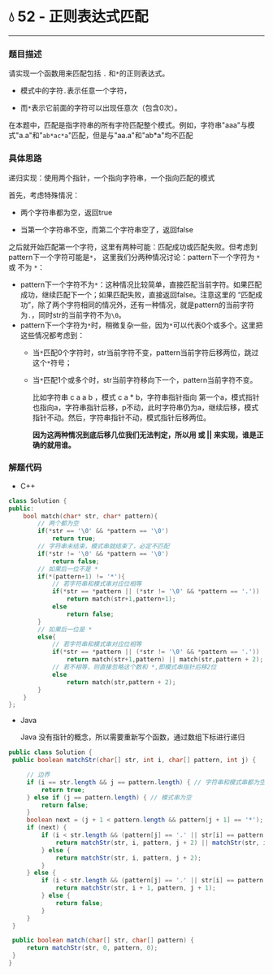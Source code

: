 # 💧 52 - 正则表达式匹配

---

### 题目描述

请实现一个函数用来匹配包括 `.` 和`*`的正则表达式。

- 模式中的字符`.`表示任意一个字符，

- 而`*`表示它前面的字符可以出现任意次（包含0次）。 

在本题中，匹配是指字符串的所有字符匹配整个模式。例如，字符串"aaa"与模式"a.a"和"`ab*ac*a`"匹配，但是与"aa.a"和"ab*a"均不匹配

### 具体思路

递归实现：使用两个指针，一个指向字符串，一个指向匹配的模式

首先，考虑特殊情况：     

- 两个字符串都为空，返回true     

- 当第一个字符串不空，而第二个字符串空了，返回false

  

之后就开始匹配第一个字符，这里有两种可能：匹配成功或匹配失败。但考虑到pattern下一个字符可能是`*`， 这里我们分两种情况讨论：pattern下一个字符为 `*` 或   不为 `*`：      
- pattern下一个字符不为`*`：这种情况比较简单，直接匹配当前字符。如果匹配成功，继续匹配下一个；如果匹配失败，直接返回false。注意这里的       “匹配成功”，除了两个字符相同的情况外，还有一种情况，就是pattern的当前字符为`.`，同时str的当前字符不为` \0 `。      
- pattern下一个字符为`*`时，稍微复杂一些，因为`*`可以代表0个或多个。这里把这些情况都考虑到：        
	- 当`*`匹配0个字符时，str当前字符不变，pattern当前字符后移两位，跳过这个`*`符号；       
	
	- 当`*`匹配1个或多个时，str当前字符移向下一个，pattern当前字符不变。
	
	  比如字符串 c a a b ，模式 c a * b，字符串指针指向 第一个a，模式指针也指向a，字符串指针后移，p不动，此时字符串仍为a，继续后移，模式指针不动。然后，字符串指针不动，模式指针后移两位。
	
	  **因为这两种情况到底后移几位我们无法判定，所以用 或 || 来实现，谁是正确的就用谁。**

### 解题代码

- C++

```cpp
class Solution {
public:
    bool match(char* str, char* pattern){
        // 两个都为空
        if(*str == '\0' && *pattern == '\0')
            return true;
        // 字符串未结束，模式串就结束了，必定不匹配
        if(*str != '\0' && *pattern == '\0')
            return false;
        // 如果后一位不是 *
        if(*(pattern+1) != '*'){
            // 若字符串和模式串对应位相等
            if(*str == *pattern || (*str != '\0' && *pattern == '.'))
                return match(str+1,pattern+1);
            else
                return false;
        }
        // 如果后一位是 *
        else{
            // 若字符串和模式串对应位相等
            if(*str == *pattern || (*str != '\0' && *pattern == '.'))
                return match(str+1,pattern) || match(str,pattern + 2);
            // 若不相等，则直接忽略这个数和 *,即模式串指针后移2位
            else
                return match(str,pattern + 2);
        }
    }
};
```

- Java

  Java 没有指针的概念，所以需要重新写个函数，通过数组下标进行递归

```java
public class Solution {
 public boolean matchStr(char[] str, int i, char[] pattern, int j) {

     // 边界
     if (i == str.length && j == pattern.length) { // 字符串和模式串都为空
         return true;
     } else if (j == pattern.length) { // 模式串为空
         return false;
     }
     boolean next = (j + 1 < pattern.length && pattern[j + 1] == '*'); // 模式串下一个字符是'*'
     if (next) {
         if (i < str.length && (pattern[j] == '.' || str[i] == pattern[j])) { // 要保证i<str.length，否则越界
             return matchStr(str, i, pattern, j + 2) || matchStr(str, i + 1, pattern, j);
         } else {
             return matchStr(str, i, pattern, j + 2);
         }
     } else {
         if (i < str.length && (pattern[j] == '.' || str[i] == pattern[j])) {
             return matchStr(str, i + 1, pattern, j + 1);
         } else {
             return false;
         }
     }
 }

 public boolean match(char[] str, char[] pattern) {
     return matchStr(str, 0, pattern, 0);
 }
}
```

